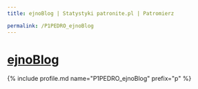```yaml
---
title: ejnoBlog | Statystyki patronite.pl | Patromierz

permalink: /P1PEDRO_ejnoBlog
---
```


# [ejnoBlog](https://patronite.pl/P1PEDRO_ejnoBlog)

{% include profile.md name="P1PEDRO_ejnoBlog" prefix="p" %}
